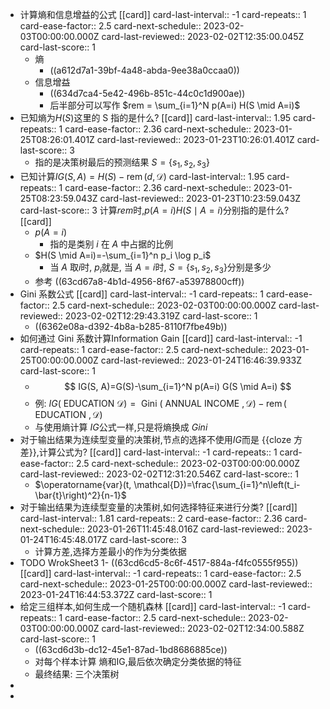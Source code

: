 - 计算熵和信息增益的公式 [[card]]
  card-last-interval:: -1
  card-repeats:: 1
  card-ease-factor:: 2.5
  card-next-schedule:: 2023-02-03T00:00:00.000Z
  card-last-reviewed:: 2023-02-02T12:35:00.045Z
  card-last-score:: 1
	- 熵
		- ((a612d7a1-39bf-4a48-abda-9ee38a0ccaa0))
	- 信息增益
		- ((634d7ca4-5e42-496b-851c-44c0c1d900ae))
		- 后半部分可以写作 $rem = \sum_{i=1}^N p(A=i) H(S \mid A=i)$
- 已知熵为$H(S)$这里的 S 指的是什么? [[card]]
  card-last-interval:: 1.95
  card-repeats:: 1
  card-ease-factor:: 2.36
  card-next-schedule:: 2023-01-25T08:26:01.401Z
  card-last-reviewed:: 2023-01-23T10:26:01.401Z
  card-last-score:: 3
	- 指的是决策树最后的预测结果 $S=\{ s_1,s_2,s_3\}$
- 已知计算$IG(S, A)=H(S)-\operatorname{rem}(d, \mathcal{D})$ 
  card-last-interval:: 1.95
  card-repeats:: 1
  card-ease-factor:: 2.36
  card-next-schedule:: 2023-01-25T08:23:59.043Z
  card-last-reviewed:: 2023-01-23T10:23:59.043Z
  card-last-score:: 3
  计算$rem$时,$p(A=i) H(S \mid A=i)$分别指的是什么? [[card]]
	- $p(A=i)$
		- 指的是类别 $i$ 在 $A$ 中占据的比例
	- $H(S \mid A=i)=-\sum_{i=1}^n p_i \log p_i$
		- 当 $A$ 取$i$时, $p_i$就是, 当 $A=i$时,  $S=\{ s_1,s_2,s_3\}$分别是多少
	- 参考 ((63cd67a8-4b1d-4956-8f67-a53978800cff))
- Gini 系数公式 [[card]]
  card-last-interval:: -1
  card-repeats:: 1
  card-ease-factor:: 2.5
  card-next-schedule:: 2023-02-03T00:00:00.000Z
  card-last-reviewed:: 2023-02-02T12:29:43.319Z
  card-last-score:: 1
	- ((6362e08a-d392-4b8a-b285-8110f7fbe49b))
- 如何通过 Gini 系数计算Information Gain [[card]]
  card-last-interval:: -1
  card-repeats:: 1
  card-ease-factor:: 2.5
  card-next-schedule:: 2023-01-25T00:00:00.000Z
  card-last-reviewed:: 2023-01-24T16:46:39.933Z
  card-last-score:: 1
	- $$
	  IG(S, A)=G(S)-\sum_{i=1}^N p(A=i) G(S \mid A=i)
	  $$
	- 例: $I G(\text { EDUCATION } \mathcal{D})=\text { Gini }(\text { ANNUAL INCOME }, \mathcal{D})-\operatorname{rem}(\text { EDUCATION }, \mathcal{D})$
	- 与使用熵计算 $IG$公式一样,只是将熵换成 $Gini$
- 对于输出结果为连续型变量的决策树,节点的选择不使用$IG$而是 {{cloze 方差}},计算公式为? [[card]]
  card-last-interval:: -1
  card-repeats:: 1
  card-ease-factor:: 2.5
  card-next-schedule:: 2023-02-03T00:00:00.000Z
  card-last-reviewed:: 2023-02-02T12:31:20.546Z
  card-last-score:: 1
	- $\operatorname{var}(t, \mathcal{D})=\frac{\sum_{i=1}^n\left(t_i-\bar{t}\right)^2}{n-1}$
- 对于输出结果为连续型变量的决策树,如何选择特征来进行分类? [[card]]
  card-last-interval:: 1.81
  card-repeats:: 2
  card-ease-factor:: 2.36
  card-next-schedule:: 2023-01-26T11:45:48.016Z
  card-last-reviewed:: 2023-01-24T16:45:48.017Z
  card-last-score:: 3
	- 计算方差,选择方差最小的作为分类依据
- TODO WrokSheet3 1- ((63cd6cd5-8c6f-4517-884a-f4fc0555f955)) [[card]]
  card-last-interval:: -1
  card-repeats:: 1
  card-ease-factor:: 2.5
  card-next-schedule:: 2023-01-25T00:00:00.000Z
  card-last-reviewed:: 2023-01-24T16:44:53.372Z
  card-last-score:: 1
- 给定三组样本,如何生成一个随机森林 [[card]]
  card-last-interval:: -1
  card-repeats:: 1
  card-ease-factor:: 2.5
  card-next-schedule:: 2023-02-03T00:00:00.000Z
  card-last-reviewed:: 2023-02-02T12:34:00.588Z
  card-last-score:: 1
	- ((63cd6d3b-dc12-45e1-87ad-1bd8686885ce))
	- 对每个样本计算 熵和IG,最后依次确定分类依据的特征
	- 最终结果: 三个决策树
-
-